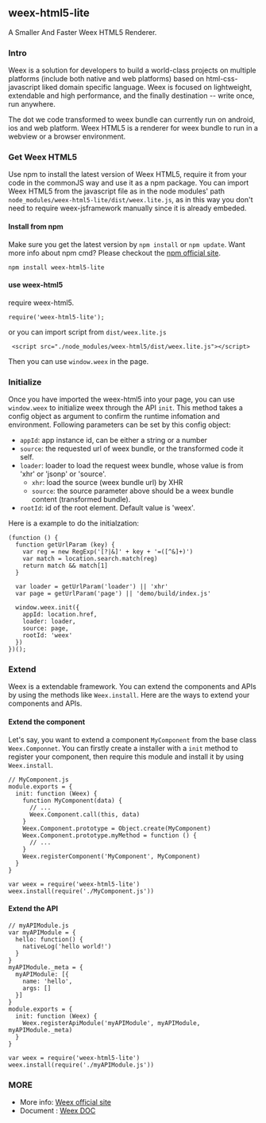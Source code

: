 ## weex-html5-lite

A Smaller And Faster Weex HTML5 Renderer.

### Intro

Weex is a solution for developers to build a world-class projects on multiple platforms (include both native and web platforms) based on html-css-javascript liked domain specific language. Weex is focused on lightweight, extendable and high performance, and the finally destination -- write once, run anywhere.

The dot we code transformed to weex bundle can currently run on android, ios and web platform. Weex HTML5 is a renderer for weex bundle to run in a webview or a browser environment.

### Get Weex HTML5

Use npm to install the latest version of Weex HTML5, require it from your code in the commonJS way and use it as a npm package. You can import Weex HTML5 from the javascript file as in the node modules' path `node_modules/weex-html5-lite/dist/weex.lite.js`, as in this way you don't need to require weex-jsframework manually since it is already embeded.

#### Install from npm

Make sure you get the latest version by `npm install` or `npm update`. Want more info about npm cmd? Please checkout the [npm official site](https://docs.npmjs.com/).

```
npm install weex-html5-lite
```

#### use weex-html5

require weex-html5.

```
require('weex-html5-lite');
```

or you can import script from `dist/weex.lite.js`

```
 <script src="./node_modules/weex-html5/dist/weex.lite.js"></script>
```

Then you can use `window.weex` in the page.

### Initialize

Once you have imported the weex-html5 into your page, you can use `window.weex` to initialize weex through the API ``init``. This method takes a config object as argument to confirm the runtime infomation and environment. Following parameters can be set by this config object:

* ``appId``: app instance id, can be either a string or a number
* ``source``: the requested url of weex bundle, or the transformed code it self.
* ``loader``: loader to load the request weex bundle, whose value is from 'xhr' or 'jsonp' or 'source'.
  * ``xhr``: load the source (weex bundle url) by XHR
  * ``source``: the source parameter above should be a weex bundle content (transformed bundle).
* ``rootId``: id of the root element. Default value is 'weex'.

Here is a example to do the initialzation:

```
(function () {
  function getUrlParam (key) {
    var reg = new RegExp('[?|&]' + key + '=([^&]+)')
    var match = location.search.match(reg)
    return match && match[1]
  }

  var loader = getUrlParam('loader') || 'xhr'
  var page = getUrlParam('page') || 'demo/build/index.js'

  window.weex.init({
    appId: location.href,
    loader: loader,
    source: page,
    rootId: 'weex'
  })
})();
```

### Extend

Weex is a extendable framework. You can extend the components and APIs by using the methods like `Weex.install`. Here are the ways to extend your components and APIs.

#### Extend the component

Let's say, you want to extend a component `MyComponent` from the base class `Weex.Componnet`. You can firstly create a installer with a `init` method to register your component, then require this module and install it by using `Weex.install`.

```
// MyComponent.js
module.exports = {
  init: function (Weex) {
    function MyComponent(data) {
      // ...
      Weex.Component.call(this, data)
    }
    Weex.Component.prototype = Object.create(MyComponent)
    Weex.Component.prototype.myMethod = function () {
      // ...
    }
    Weex.registerComponent('MyComponent', MyComponent)
  }
}

var weex = require('weex-html5-lite')
weex.install(require('./MyComponent.js'))
```

#### Extend the API

```
// myAPIModule.js
var myAPIModule = {
  hello: function() {
    nativeLog('hello world!')
  }
}
myAPIModule._meta = {
  myAPIModule: [{
    name: 'hello',
    args: []
  }]
}
module.exports = {
  init: function (Weex) {
    Weex.registerApiModule('myAPIModule', myAPIModule, myAPIModule._meta)
  }
}

var weex = require('weex-html5-lite')
weex.install(require('./myAPIModule.js'))
```

### MORE

* More info: [Weex official site](http://alibaba.github.io/weex/)
* Document : [Weex DOC](http://alibaba.github.io/weex/doc/)

